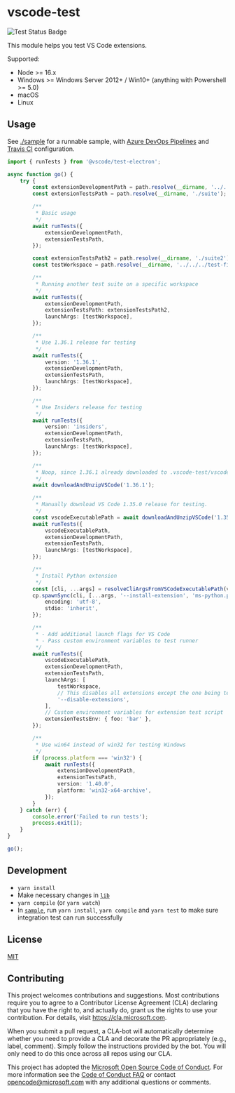 # vscode-test

![Test Status Badge](https://github.com/microsoft/vscode-test/workflows/Tests/badge.svg)

This module helps you test VS Code extensions.

Supported:

- Node >= 16.x
- Windows >= Windows Server 2012+ / Win10+ (anything with Powershell >= 5.0)
- macOS
- Linux

## Usage

See [./sample](./sample) for a runnable sample, with [Azure DevOps Pipelines](https://github.com/microsoft/vscode-test/blob/master/sample/azure-pipelines.yml) and [Travis CI](https://github.com/microsoft/vscode-test/blob/master/.travis.yml) configuration.

```ts
import { runTests } from '@vscode/test-electron';

async function go() {
	try {
		const extensionDevelopmentPath = path.resolve(__dirname, '../../../');
		const extensionTestsPath = path.resolve(__dirname, './suite');

		/**
		 * Basic usage
		 */
		await runTests({
			extensionDevelopmentPath,
			extensionTestsPath,
		});

		const extensionTestsPath2 = path.resolve(__dirname, './suite2');
		const testWorkspace = path.resolve(__dirname, '../../../test-fixtures/fixture1');

		/**
		 * Running another test suite on a specific workspace
		 */
		await runTests({
			extensionDevelopmentPath,
			extensionTestsPath: extensionTestsPath2,
			launchArgs: [testWorkspace],
		});

		/**
		 * Use 1.36.1 release for testing
		 */
		await runTests({
			version: '1.36.1',
			extensionDevelopmentPath,
			extensionTestsPath,
			launchArgs: [testWorkspace],
		});

		/**
		 * Use Insiders release for testing
		 */
		await runTests({
			version: 'insiders',
			extensionDevelopmentPath,
			extensionTestsPath,
			launchArgs: [testWorkspace],
		});

		/**
		 * Noop, since 1.36.1 already downloaded to .vscode-test/vscode-1.36.1
		 */
		await downloadAndUnzipVSCode('1.36.1');

		/**
		 * Manually download VS Code 1.35.0 release for testing.
		 */
		const vscodeExecutablePath = await downloadAndUnzipVSCode('1.35.0');
		await runTests({
			vscodeExecutablePath,
			extensionDevelopmentPath,
			extensionTestsPath,
			launchArgs: [testWorkspace],
		});

		/**
		 * Install Python extension
		 */
		const [cli, ...args] = resolveCliArgsFromVSCodeExecutablePath(vscodeExecutablePath);
		cp.spawnSync(cli, [...args, '--install-extension', 'ms-python.python'], {
			encoding: 'utf-8',
			stdio: 'inherit',
		});

		/**
		 * - Add additional launch flags for VS Code
		 * - Pass custom environment variables to test runner
		 */
		await runTests({
			vscodeExecutablePath,
			extensionDevelopmentPath,
			extensionTestsPath,
			launchArgs: [
				testWorkspace,
				// This disables all extensions except the one being tested
				'--disable-extensions',
			],
			// Custom environment variables for extension test script
			extensionTestsEnv: { foo: 'bar' },
		});

		/**
		 * Use win64 instead of win32 for testing Windows
		 */
		if (process.platform === 'win32') {
			await runTests({
				extensionDevelopmentPath,
				extensionTestsPath,
				version: '1.40.0',
				platform: 'win32-x64-archive',
			});
		}
	} catch (err) {
		console.error('Failed to run tests');
		process.exit(1);
	}
}

go();
```

## Development

- `yarn install`
- Make necessary changes in [`lib`](./lib)
- `yarn compile` (or `yarn watch`)
- In [`sample`](./sample), run `yarn install`, `yarn compile` and `yarn test` to make sure integration test can run successfully

## License

[MIT](LICENSE)

## Contributing

This project welcomes contributions and suggestions. Most contributions require you to agree to a
Contributor License Agreement (CLA) declaring that you have the right to, and actually do, grant us
the rights to use your contribution. For details, visit https://cla.microsoft.com.

When you submit a pull request, a CLA-bot will automatically determine whether you need to provide
a CLA and decorate the PR appropriately (e.g., label, comment). Simply follow the instructions
provided by the bot. You will only need to do this once across all repos using our CLA.

This project has adopted the [Microsoft Open Source Code of Conduct](https://opensource.microsoft.com/codeofconduct/).
For more information see the [Code of Conduct FAQ](https://opensource.microsoft.com/codeofconduct/faq/) or
contact [opencode@microsoft.com](mailto:opencode@microsoft.com) with any additional questions or comments.
